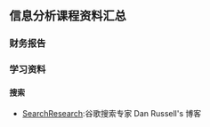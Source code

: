 ##  信息分析课程资料汇总  

###  财务报告  

###  学习资料  

####  搜索  

* [SearchResearch](https://sites.google.com/site/dmrussell/Home?authuser=0):谷歌搜索专家 Dan Russell's 博客